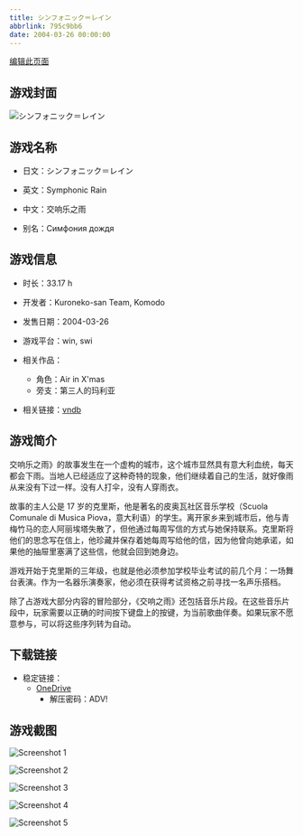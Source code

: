 ```yaml
---
title: シンフォニック＝レイン
abbrlink: 795c9bb6
date: 2004-03-26 00:00:00
---
```

[编辑此页面](https://github.com/ACG-3/ADV3-source/blob/main/source/_posts/games/%E3%82%B7%E3%83%B3%E3%83%95%E3%82%A9%E3%83%8B%E3%83%83%E3%82%AF%EF%BC%9D%E3%83%AC%E3%82%A4%E3%83%B3.md)

## 游戏封面

![シンフォニック＝レイン](https://pan.timero.xyz/d/onedrive/img_lib_001/%E3%82%B7%E3%83%B3%E3%83%95%E3%82%A9%E3%83%8B%E3%83%83%E3%82%AF%EF%BC%9D%E3%83%AC%E3%82%A4%E3%83%B3_cover.avif)


## 游戏名称

- 日文：シンフォニック＝レイン
- 英文：Symphonic Rain
- 中文：交响乐之雨

- 别名：Симфония дождя


## 游戏信息

- 时长：33.17 h
- 开发者：Kuroneko-san Team, Komodo
- 发售日期：2004-03-26
- 游戏平台：win, swi
- 相关作品：
   - 角色：Air in X'mas
   - 旁支：第三人的玛利亚

- 相关链接：[vndb](https://vndb.org/v38)


## 游戏简介

交响乐之雨》的故事发生在一个虚构的城市，这个城市显然具有意大利血统，每天都会下雨。当地人已经适应了这种奇特的现象，他们继续着自己的生活，就好像雨从来没有下过一样。没有人打伞，没有人穿雨衣。

故事的主人公是 17 岁的克里斯，他是著名的皮奥瓦社区音乐学校（Scuola Comunale di Musica Piova，意大利语）的学生。离开家乡来到城市后，他与青梅竹马的恋人阿丽埃塔失散了，但他通过每周写信的方式与她保持联系。克里斯将他们的思念写在信上，他珍藏并保存着她每周写给他的信，因为他曾向她承诺，如果他的抽屉里塞满了这些信，他就会回到她身边。

游戏开始于克里斯的三年级，也就是他必须参加学校毕业考试的前几个月：一场舞台表演。作为一名器乐演奏家，他必须在获得考试资格之前寻找一名声乐搭档。



除了占游戏大部分内容的冒险部分，《交响之雨》还包括音乐片段。在这些音乐片段中，玩家需要以正确的时间按下键盘上的按键，为当前歌曲伴奏。如果玩家不愿意参与，可以将这些序列转为自动。


## 下载链接

- 稳定链接：
    - [OneDrive](https://pan.timero.xyz/onedrive/adv_lib_001/%E3%82%B7%E3%83%B3%E3%83%95%E3%82%A9%E3%83%8B%E3%83%83%E3%82%AF%EF%BC%9D%E3%83%AC%E3%82%A4%E3%83%B3)
        - 解压密码：ADV!



## 游戏截图


![Screenshot 1](https://pan.timero.xyz/d/onedrive/img_lib_001/%E3%82%B7%E3%83%B3%E3%83%95%E3%82%A9%E3%83%8B%E3%83%83%E3%82%AF%EF%BC%9D%E3%83%AC%E3%82%A4%E3%83%B3_Screenshot_1.avif)

![Screenshot 2](https://pan.timero.xyz/d/onedrive/img_lib_001/%E3%82%B7%E3%83%B3%E3%83%95%E3%82%A9%E3%83%8B%E3%83%83%E3%82%AF%EF%BC%9D%E3%83%AC%E3%82%A4%E3%83%B3_Screenshot_2.avif)

![Screenshot 3](https://pan.timero.xyz/d/onedrive/img_lib_001/%E3%82%B7%E3%83%B3%E3%83%95%E3%82%A9%E3%83%8B%E3%83%83%E3%82%AF%EF%BC%9D%E3%83%AC%E3%82%A4%E3%83%B3_Screenshot_3.avif)

![Screenshot 4](https://pan.timero.xyz/d/onedrive/img_lib_001/%E3%82%B7%E3%83%B3%E3%83%95%E3%82%A9%E3%83%8B%E3%83%83%E3%82%AF%EF%BC%9D%E3%83%AC%E3%82%A4%E3%83%B3_Screenshot_4.avif)

![Screenshot 5](https://pan.timero.xyz/d/onedrive/img_lib_001/%E3%82%B7%E3%83%B3%E3%83%95%E3%82%A9%E3%83%8B%E3%83%83%E3%82%AF%EF%BC%9D%E3%83%AC%E3%82%A4%E3%83%B3_Screenshot_5.avif)

